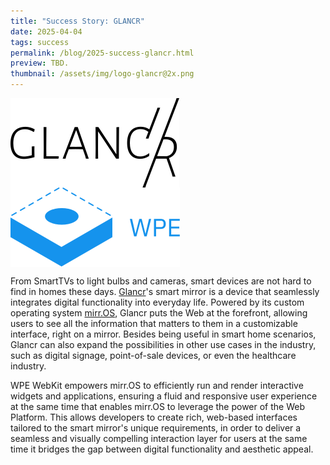 ```yaml
---
title: "Success Story: GLANCR"
date: 2025-04-04
tags: success
permalink: /blog/2025-success-glancr.html
preview: TBD.
thumbnail: /assets/img/logo-glancr@2x.png
---
```


<div class="success-top">
<img alt="GLANCR: the smart mirror for your digital home" align="center" src="/assets/img/logo-glancr@2x.png">
<img alt="WPE" align="center" src="/assets/img/logo-blue.svg">
</div>

From SmartTVs to light bulbs and cameras, smart devices are not hard to find in homes these days. [Glancr](https://glancr.net)'s smart mirror is a device that seamlessly integrates digital functionality into everyday life. Powered by its custom operating system [mirr.OS](https://gitlab.com/glancr/mirr-os), Glancr puts the Web at the forefront, allowing users to see all the information that matters to them in a customizable interface, right on a mirror. Besides being useful in smart home scenarios, Glancr can also expand the possibilities in other use cases in the industry, such as digital signage, point-of-sale devices, or even the healthcare industry.

WPE WebKit empowers mirr.OS to efficiently run and render interactive widgets and applications, ensuring a fluid and responsive user experience at the same time that enables mirr.OS to leverage the power of the Web Platform. This allows developers to create rich, web-based interfaces tailored to the smart mirror's unique requirements, in order to deliver a seamless and visually compelling interaction layer for users at the same time it bridges the gap between digital functionality and aesthetic appeal.